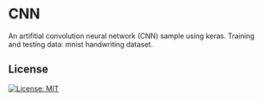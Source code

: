 # CNN

An artifitial convolution neural network (CNN) sample using keras.
Training and testing data: mnist handwriting dataset.

## License

[![License: MIT](https://img.shields.io/badge/License-MIT-yellow.svg)](https://opensource.org/licenses/MIT)